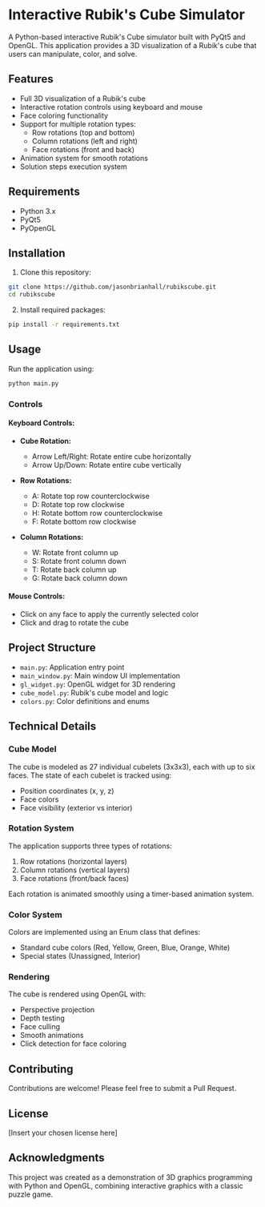 # Interactive Rubik's Cube Simulator

A Python-based interactive Rubik's Cube simulator built with PyQt5 and OpenGL. This application provides a 3D visualization of a Rubik's cube that users can manipulate, color, and solve.

## Features

- Full 3D visualization of a Rubik's cube
- Interactive rotation controls using keyboard and mouse
- Face coloring functionality
- Support for multiple rotation types:
  - Row rotations (top and bottom)
  - Column rotations (left and right)
  - Face rotations (front and back)
- Animation system for smooth rotations
- Solution steps execution system

## Requirements

- Python 3.x
- PyQt5
- PyOpenGL

## Installation

1. Clone this repository:
```bash
git clone https://github.com/jasonbrianhall/rubikscube.git
cd rubikscube
```

2. Install required packages:
```bash
pip install -r requirements.txt
```

## Usage

Run the application using:
```bash
python main.py
```

### Controls

#### Keyboard Controls:

- **Cube Rotation:**
  - Arrow Left/Right: Rotate entire cube horizontally
  - Arrow Up/Down: Rotate entire cube vertically

- **Row Rotations:**
  - A: Rotate top row counterclockwise
  - D: Rotate top row clockwise
  - H: Rotate bottom row counterclockwise
  - F: Rotate bottom row clockwise

- **Column Rotations:**
  - W: Rotate front column up
  - S: Rotate front column down
  - T: Rotate back column up
  - G: Rotate back column down

#### Mouse Controls:

- Click on any face to apply the currently selected color
- Click and drag to rotate the cube

## Project Structure

- `main.py`: Application entry point
- `main_window.py`: Main window UI implementation
- `gl_widget.py`: OpenGL widget for 3D rendering
- `cube_model.py`: Rubik's cube model and logic
- `colors.py`: Color definitions and enums

## Technical Details

### Cube Model

The cube is modeled as 27 individual cubelets (3x3x3), each with up to six faces. The state of each cubelet is tracked using:
- Position coordinates (x, y, z)
- Face colors
- Face visibility (exterior vs interior)

### Rotation System

The application supports three types of rotations:
1. Row rotations (horizontal layers)
2. Column rotations (vertical layers)
3. Face rotations (front/back faces)

Each rotation is animated smoothly using a timer-based animation system.

### Color System

Colors are implemented using an Enum class that defines:
- Standard cube colors (Red, Yellow, Green, Blue, Orange, White)
- Special states (Unassigned, Interior)

### Rendering

The cube is rendered using OpenGL with:
- Perspective projection
- Depth testing
- Face culling
- Smooth animations
- Click detection for face coloring

## Contributing

Contributions are welcome! Please feel free to submit a Pull Request.

## License

[Insert your chosen license here]

## Acknowledgments

This project was created as a demonstration of 3D graphics programming with Python and OpenGL, combining interactive graphics with a classic puzzle game.
